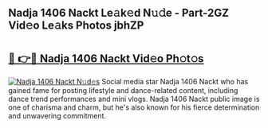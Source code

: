## Nadja 1406 Nackt Le𝚊k𝚎d N𝚞𝚍e - Part-2GZ Vid𝚎o Le𝚊ks Photos jbhZP

# <h2><a href="http://fb8zm0.evod.top/?m=Nadja+1406+Nackt">🔗 👉🔴 Nadja 1406 Nackt Vid𝚎o Ph𝚘t𝚘s</a></h2>

[![Nadja 1406 Nackt N𝚞d𝚎s](https://i.imgur.com/8V9OHl7.gif)](http://fb8zm0.evod.top/?m=Nadja+1406+Nackt)
Social media star Nadja 1406 Nackt who has gained fame for posting lifestyle and dance-related content, including dance trend performances and mini vlogs. Nadja 1406 Nackt public image is one of charisma and charm, but he's also known for his fierce determination and unwavering commitment. 
